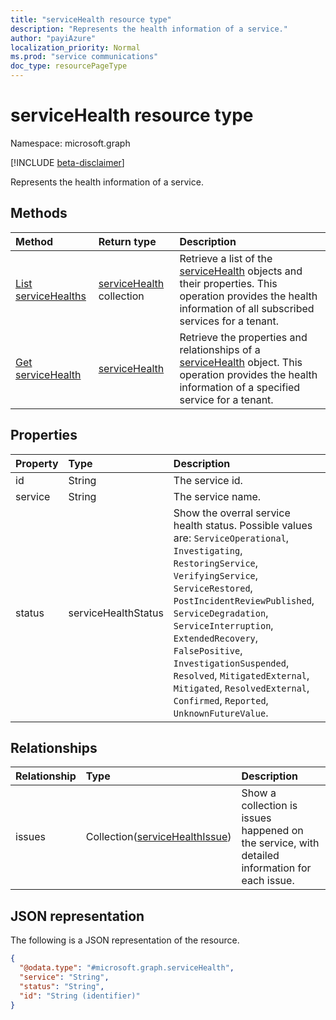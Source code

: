 ```yaml
---
title: "serviceHealth resource type"
description: "Represents the health information of a service."
author: "payiAzure"
localization_priority: Normal
ms.prod: "service communications"
doc_type: resourcePageType
---
```


# serviceHealth resource type

Namespace: microsoft.graph

[!INCLUDE [beta-disclaimer](../../includes/beta-disclaimer.md)]

Represents the health information of a service.

## Methods
|Method|Return type|Description|
|:---|:---|:---|
|[List serviceHealths](../api/servicehealth-list.md)|[serviceHealth](../resources/servicehealth.md) collection|Retrieve a list of the [serviceHealth](../resources/servicehealth.md) objects and their properties. This operation provides the health information of all subscribed services for a tenant.|
|[Get serviceHealth](../api/servicehealth-get.md)|[serviceHealth](../resources/servicehealth.md)|Retrieve the properties and relationships of a [serviceHealth](../resources/servicehealth.md) object. This operation provides the health information of a specified service for a tenant.|

## Properties
|Property|Type|Description|
|:---|:---|:---|
|id|String|The service id.|
|service|String|The service name.|
|status|serviceHealthStatus|Show the overral service health status. Possible values are: `ServiceOperational`, `Investigating`, `RestoringService`, `VerifyingService`, `ServiceRestored`, `PostIncidentReviewPublished`, `ServiceDegradation`, `ServiceInterruption`, `ExtendedRecovery`, `FalsePositive`, `InvestigationSuspended`, `Resolved`, `MitigatedExternal`, `Mitigated`, `ResolvedExternal`, `Confirmed`, `Reported`, `UnknownFutureValue`.|

## Relationships
|Relationship|Type|Description|
|:---|:---|:---|
|issues|Collection([serviceHealthIssue](../resources/servicehealthissue.md))|Show a collection is issues happened on the service, with detailed information for each issue.|

## JSON representation
The following is a JSON representation of the resource.
<!-- {
  "blockType": "resource",
  "keyProperty": "id",
  "@odata.type": "microsoft.graph.serviceHealth",
  "openType": false
}
-->
``` json
{
  "@odata.type": "#microsoft.graph.serviceHealth",
  "service": "String",
  "status": "String",
  "id": "String (identifier)"
}
```


